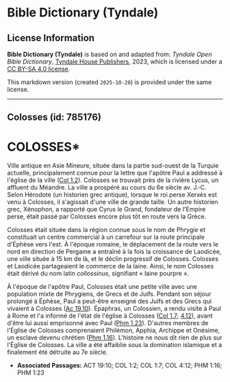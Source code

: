 # Bible Dictionary (Tyndale)

## License Information

**Bible Dictionary (Tyndale)** is based on and adapted from: _Tyndale Open Bible Dictionary_, [Tyndale House Publishers](https://tyndaleopenresources.com/), 2023, which is licensed under a [CC BY-SA 4.0 license](https://creativecommons.org/licenses/by-sa/4.0/legalcode.en).

This markdown version (created `2025-10-20`) is provided under the same license.



--------------------------------

## Colosses (id: 785176)

COLOSSES\*
==========

Ville antique en Asie Mineure, située dans la partie sud\-ouest de la Turquie actuelle, principalement connue pour la lettre que l'apôtre Paul a addressé à l'église de la ville ([Col 1\.2](https://ref.ly/Col1:2)). Colosses se trouvait près de la rivière Lycus, un affluent du Méandre. La ville a prospéré au cours du 6e siècle av. J.‑C. Selon Hérodote (un historien grec antique), lorsque le roi perse Xerxès est venu à Colosses, il s'agissait d'une ville de grande taille. Un autre historien grec, Xénophon, a rapporté que Cyrus le Grand, fondateur de l'Empire perse, était passé par Colosses encore plus tôt en route vers la Grèce.

Colosses était située dans la région connue sous le nom de Phrygie et constituait un centre commercial à un carrefour sur la route principale d'Éphèse vers l'est. À l'époque romaine, le déplacement de la route vers le nord en direction de Pergame a entraîné à la fois la croissance de Laodicée, une ville située à 15 km de là, et le déclin progressif de Colosses. Colosses et Laodicée partageaient le commerce de la laine. Ainsi, le nom Colosses était dérivé du nom latin *collossinus*, signifiant « laine pourpre ».

À l'époque de l'apôtre Paul, Colosses était une petite ville avec une population mixte de Phrygiens, de Grecs et de Juifs. Pendant son séjour prolongé à Éphèse, Paul a peut\-être enseigné des Juifs et des Grecs qui vivaient à Colosses ([Ac 19\.10](https://ref.ly/Acts19:10)). Épaphras, un Colossien, a rendu visite à Paul à Rome et l'a informé de l'état de l'église à Colosses ([Col 1\.7](https://ref.ly/Col1:7); [4\.12](https://ref.ly/Col4:12)), avant d'être lui aussi emprisonné avec Paul ([Phm 1\.23](https://ref.ly/Phlm1:23)). D'autres membres de l'Église de Colosses comprenaient Philémon, Apphia, Archippe et Onésime, un esclave devenu chrétien ([Phm 1\.16](https://ref.ly/Phlm1:16)). L'histoire ne nous dit rien de plus sur l'Église de Colosses. La ville a été affaiblie sous la domination islamique et a finalement été détruite au 7e siècle.

* **Associated Passages:** ACT 19:10; COL 1:2; COL 1:7; COL 4:12; PHM 1:16; PHM 1:23

